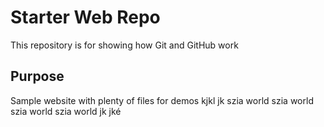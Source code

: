 # Starter Web Repo

This repository is for showing how Git and GitHub work

## Purpose

Sample website with plenty of files for demos
kjkl jk szia world
szia world
szia world
szia world
jk jké
